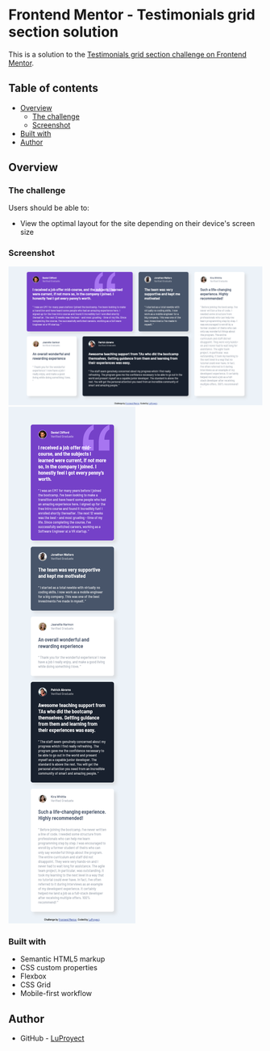 # Frontend Mentor - Testimonials grid section solution

This is a solution to the [Testimonials grid section challenge on Frontend Mentor](https://www.frontendmentor.io/challenges/testimonials-grid-section-Nnw6J7Un7).

## Table of contents

- [Overview](#overview)
  - [The challenge](#the-challenge)
  - [Screenshot](#screenshot)
- [Built with](#built-with)
- [Author](#author)

## Overview

### The challenge

Users should be able to:

- View the optimal layout for the site depending on their device's screen size

### Screenshot

![Desktop](./Screenshot-1.png)
![Mobile](./Screenshot-2.png)

### Built with

- Semantic HTML5 markup
- CSS custom properties
- Flexbox
- CSS Grid
- Mobile-first workflow


## Author

- GitHub - [LuProyect](https://github.com/LuProyect)


